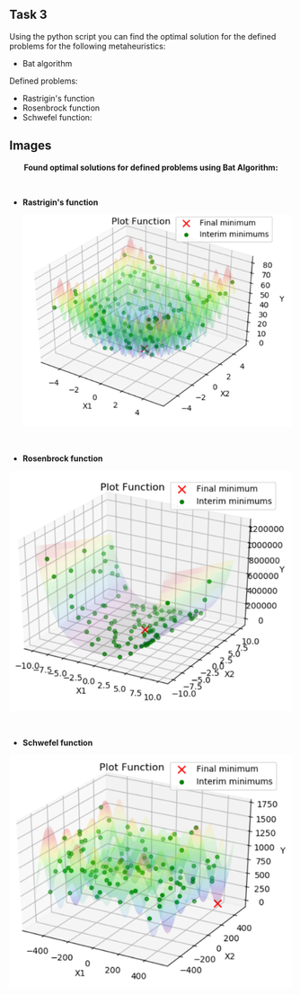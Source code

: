 <p align="center"><b><h2>Task 3</h2></b></p>

Using the python script you can find the optimal solution for the defined problems for the following metaheuristics:
- Bat algorithm

Defined problems:
- Rastrigin's function
- Rosenbrock function
- Schwefel function:

## Images
<p align="center"><b>Found optimal solutions for defined problems using Bat Algorithm: </b></p>
</br>

- <b>Rastrigin's function</b>
  <p align="center"><img src="https://github.com/psemora/VBC_tasks/blob/main/task_3/images/rastrigin_01.PNG" alt="Rastrigin's function"/></p>
</br>

- <b>Rosenbrock function</b>
<p align="center"><img src="https://github.com/psemora/VBC_tasks/blob/main/task_3/images/rosenbrock_01.PNG" alt="Rosenbrock function"/></p>
</br>

- <b>Schwefel function</b>
<p align="center"><img src="https://github.com/psemora/VBC_tasks/blob/main/task_3/images/schwefel_01.PNG" alt="Schwefel function"/></p>
